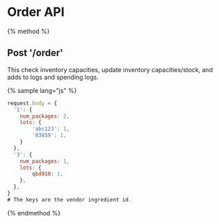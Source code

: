 # Order API

{% method %}
## Post '/order'

This check inventory capacities, update inventory capacities/stock, and adds to logs and spending logs.

{% sample lang="js" %}
```js
request.body = {
  '1': {
    num_packages: 2, 
    lots: { 
        'abc123': 1, 
        '03859': 1,
    } 
  },
  '3': {
    num_packages: 1,
    lots: { 
        qbd910: 1, 
    }, 
  },
}
# The keys are the vendor ingredient id.
```

{% endmethod %}
